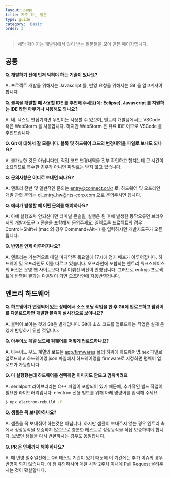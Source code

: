 ```yaml
---
layout: page
title: 자주 하는 질문
type: guide
category: 'Basic'
order: 3
---
```

> 해당 페이지는 개발팀에서 많이 받는 질문들을 모아 만든 페이지입니다.

## 공통

**Q. 개발하기 전에 먼저 익혀야 하는 기술이 있나요?**

A. 프로젝트 개발을 위해서는 Javascript 를, 반영 요청을 위해서는 Git 을 알고계셔야 합니다.

**Q. 블록을 개발할 때 사용할 IDE 를 추천해 주세요(예: Eclipse). Javascript 를 지원하는 IDE 라면 아무거나 사용해도 되나요?**

A. 네. 텍스트 편집기라면 무엇이든 사용할 수 있으며, 엔트리 개발팀에서는 VSCode 혹은 WebStorm 을 사용합니다. 하지만 WebStorm 은 유료 IDE 이므로 VSCode 를 추천드립니다.

**Q. Git 에 대해서 잘 모릅니다. 블록 및 하드웨어 코드의 변경내역을 파일로 보내도 되나요?**

A. 불가능한 것은 아닙니다만, 직접 코드 변경내역을 전부 확인하고 합치는데 큰 시간이 소요되므로 특수한 경우가 아니면 파일로는 받지 않고 있습니다.

**Q. 문의사항은 어디로 보내면 되나요?**

A. 엔트리 전반 및 일반적인 문의는 <entry@connect.or.kr> 로,
  하드웨어 및 오프라인 개발 관련 문의는 <dl_entry_hw@nts-corp.com> 으로 문의주시면 됩니다.

**Q. 에러가 발생할 때 어떤 문의를 해야하나요?**

A. 아예 실행조차 안되신다면 터미널 콘솔을, 실행은 된 후에 발생한 동작오류면 브라우저의 개발자도구 > 콘솔을 포함해서 문의주세요.
  일렉트론 프로젝트의 경우 Control+Shift+i (mac 의 경우 Command+Alt+i) 를 입력하시면 개발자도구가 오픈됩니다.
  
**Q. 반영은 언제 이루어지나요?**

A. 엔트리는 기본적으로 매달 마지막주 목요일에 17시에 정기 배포가 이루어집니다. 하드웨어 및 오프라인도 이를 따르고 있습니다.
  오프라인에 포함되는 엔트리 워크스페이스의 버전은 운영 웹 사이트보다 1달 미뤄진 버전이 반영됩니다.
  그러므로 entryjs 프로젝트에 반영된 결과는 다음달이 되면 오프라인에 자동반영됩니다.  

## 엔트리 하드웨어

**Q. 하드웨어가 연결되어 있는 상태에서 소스 코딩 작업을 한 후 Git에 업로드하고 펌웨어를 다운로드하면 개발한 블럭이 실시간으로 보이나요?**

A. 블럭이 보이는 것과 Git은 별개입니다. Git에 소스 코드를 업로드하는 작업은 실제 운영에 반영하기 위한 것입니다.

**Q. 아두이노 계열 보드에 펌웨어를 어떻게 업로드하나요?**

A. 아두이노 우노 계열의 보드는 [app/firmwares](https://github.com/entrylabs/entry-hw/tree/master/app/firmwares) 폴더 하위에 하드웨어명.hex 파일로 업로드하고 하드웨어명.json 파일에서 하드웨어명을 firmware로 지정하면 펌웨어 업로드가 가능합니다.

**Q. 다 실행했는데 하드웨어를 선택하면 이미지도 안뜨고 멈춰버려요**

A. serialport 라이브러리는 C++ 파일이 포함되어 있기 때문에, 추가적인 빌드 작업이 필요한 라이브러리입니다. electron 전용 빌드를 위해 아래 명령어를 입력해 주세요.
```bash
$ npx electron-rebuild -f
```

**Q. 샘플은 꼭 보내야하나요?**

A. 샘플을 꼭 보내줘야 하는것은 아닙니다. 하지만 샘플이 보내주지 않는 경우 엔트리 측에서 정상동작을 보증하지 않으므로 충분한 테스트로 정상동작을 직접 보증하여야 합니다.
  보냈던 샘플을 다시 반환하시는 경우도 동일합니다.
  
**Q. PR 은 언제까지 해야 하나요?**

A. 매 반영 일주일전에는 QA 테스트 기간이 있기 때문에 이 기간에는 추가 이슈의 경우 반영이 되지 않습니다.
  이 점 유의하시어 매달 시작 2주차 이내에 Pull Request 올려주시는 것이 확실합니다.  
